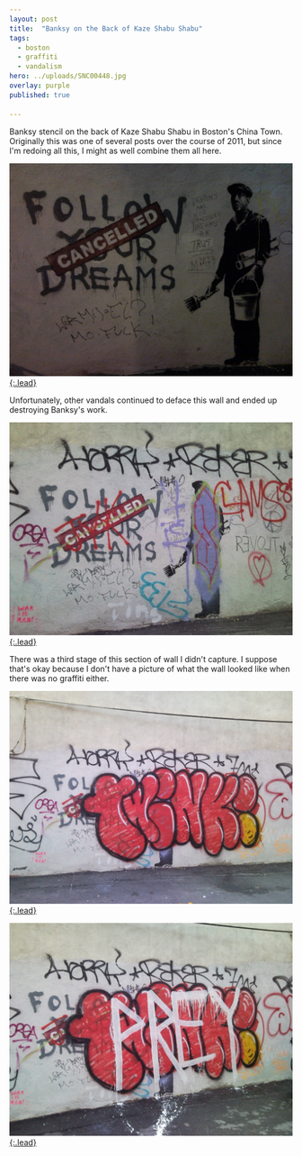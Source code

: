 ```yaml
---
layout: post
title:  "Banksy on the Back of Kaze Shabu Shabu"
tags:
  - boston
  - graffiti
  - vandalism
hero: ../uploads/SNC00448.jpg
overlay: purple
published: true

---
```


Banksy stencil on the back of Kaze Shabu Shabu in Boston's China Town. Originally this was one of several posts over the course of 2011, but since I'm redoing all this, I might as well combine them all here. 

[![Banksy](../uploads/SNC00448.jpg){:.lead}](../uploads/SNC00448.jpg)

Unfortunately, other vandals continued to deface this wall and ended up destroying Banksy's work.

[![Banksy2](../uploads/SNC00320.jpg){:.lead}](../uploads/SNC00320.jpg)

There was a third stage of this section of wall I didn't capture. I suppose that's okay because I don't have a picture of what the wall looked like when there was no graffiti either.

[![Banksy4](../uploads/SNC00549.jpg){:.lead}](../uploads/SNC00549.jpg)

[![Banksy5](../uploads/SNC00567.jpg){:.lead}](../uploads/SNC00567.jpg)